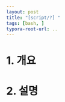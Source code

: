 ```yaml
---
layout: post
title: "[script/?] "
tags: [bash, ]
typora-root-url: ..
---
```


# 1. 개요





# 2. 설명




